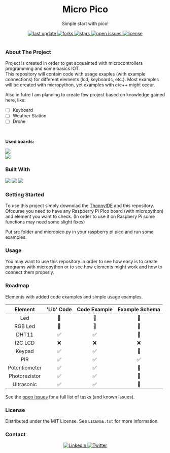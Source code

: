 
<div align="center">
  
  <h1> Micro Pico </h1>
  <p> Simple start with pico! </p>
  
  <div>
    <a href="">
      <img src="https://img.shields.io/github/last-commit/psp515/MicroPico" alt="last update" />
    </a>
    <a href="https://github.com/psp515/MicroPico/network/members">
      <img src="https://img.shields.io/github/forks/psp515/MicroPico" alt="forks" />
    </a>
    <a href="https://github.com/psp515/MicroPico/stargazers">
      <img src="https://img.shields.io/github/stars/psp515/MicroPico" alt="stars" />
    </a>
    <a href="https://github.com/psp515/MicroPico/issues/">
      <img src="https://img.shields.io/github/issues/psp515/MicroPico" alt="open issues" />
    </a>
    <a href="https://github.com/psp515/MicroPico/blob/master/LICENSE">
      <img src="https://img.shields.io/github/license/psp515/MicroPico" alt="license" />
    </a>
  </div>
</div>  

<br/>

### About The Project

Project is created in order to get acquainted with microcontrollers programming and some basics IOT.
<br/>
This repository will contain code with usage exaples (with example connections) for different elements (lcd, keyboards, etc.).
Most examples will be created with micropython, yet examples with c/c++ might occur.
<br/>

Also in futre I am planning to create few project based on knowledge gained here, like:

- [ ] Keyboard
- [ ] Weather Station
- [ ] Drone 

<br/>

<b>Used boards:</b>
<div>
  <a href="">
    <img src="https://img.shields.io/badge/Raspberry Pi Pico-Code?&logo=raspberrypi&logoColor=black&color=F1C232" />
  </a>
  <br>
  <a href="">     
    <img src="https://img.shields.io/badge/Raspberry Pi Pico W-Code?&logo=raspberrypi&logoColor=black&color=F1C232" />
  </a>
</div>


### Built With

<div>
  <a>
    <img src="https://img.shields.io/badge/-Micropyhon-FFFFFF?logo=micropyhon" />
  </a>
  <a>
    <img src="https://img.shields.io/badge/-Python-FFFFFF?logo=python" />
  </a>
  <a>
    <img src="https://img.shields.io/badge/-Fritzing-FFFFFF?logo=fritzing" />
  </a>
</div>

### Getting Started

To use this project simply downolad the [ThonnyIDE](https://thonny.org/) and this repository.
<br/>
Ofcourse you need to have any Raspberry Pi Pico board (with micropython) and element you want to check.
(In order to use it on Raspbery Pi some functions may need some slight fixes)

Put src folder and micropico.py in your raspberry pi pico and run some examples.

### Usage 

You may want to use this repository in order to see how easy is to create programs with micropython or to see how elements might work and how to connect them properly.

### Roadmap

Elements with added code examples and simple usage examples.

Element  | 'Lib' Code | Code Example | Example Schema
:-: | :-: | :-: | :-: 
Led | 🚧   | 🚧  | 🚧
RGB Led | 🚧  | 🚧 | 🚧 
DHT11 | ✅  | ✅ | 🚧 
I2C LCD | ❌  | ❌ | ❌
Keypad | ✅ | ✅ | 🚧 
PIR | ✅  | ✅ | ✅ 
Potentiometer | ✅  | ✅ | 🚧 
Photorezistor  | ✅  | ✅ | 🚧 
Ultrasonic | ✅  | ✅ | 🚧 

See the [open issues](https://github.com/psp515/MicroPico/issues) for a full list of tasks (and known issues).

### License

Distributed under the MIT License. See `LICENSE.txt` for more information.

### Contact

<div align="center">
  <a href="https://www.linkedin.com/in/lukasz-psp515-kolber/">
    <img src="https://img.shields.io/badge/LinkedIn-0077B5?style=for-the-badge&logo=linkedin&logoColor=white" alt="LinkedIn" />
  </a>
  <a href="https://twitter.com/psp515">
    <img src="https://img.shields.io/badge/Twitter-1DA1F2?style=for-the-badge&logo=twitter&logoColor=white" alt="Twitter" />
  </a>
</div>

